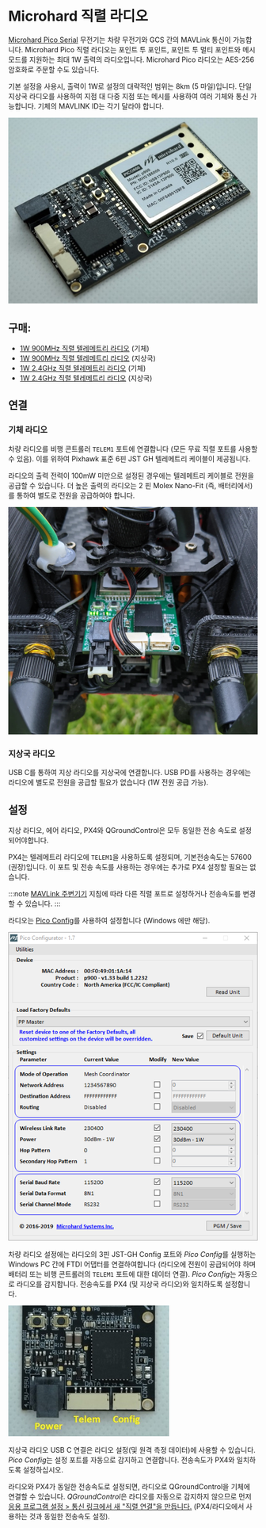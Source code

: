 # Microhard 직렬 라디오

[Microhard Pico Serial](http://microhardcorp.com/P900.php) 무전기는 차량 무전기와 GCS 간의 MAVLink 통신이 가능합니다. Microhard Pico 직렬 라디오는 포인트 투 포인트, 포인트 투 멀티 포인트와 메시 모드를 지원하는 최대 1W 출력의 라디오입니다. Microhard Pico 라디오는 AES-256 암호화로 주문할 수도 있습니다.

기본 설정을 사용시, 출력이 1W로 설정의 대략적인 범위는 8km (5 마일)입니다. 단일 지상국 라디오를 사용하여 지점 대 다중 지점 또는 메시를 사용하여 여러 기체와 통신 가능합니다. 기체의 MAVLINK ID는 각기 달라야 합니다.

![Microhard 라디오](../../assets/hardware/telemetry/ark_microhard_serial.jpg)

## 구매:

* [1W 900MHz 직렬 텔레메트리 라디오](https://arkelectron.com/product/1w-900mhz-serial-telemetry-air-radio/) (기체)
* [1W 900MHz 직렬 텔레메트리 라디오](https://arkelectron.com/product/1w-900mhz-serial-telemetry-ground-radio/) (지상국)
* [1W 2.4GHz 직렬 텔레메트리 라디오](https://arkelectron.com/product/1w-2400mhz-serial-telemetry-radio/) (기체)
* [1W 2.4GHz 직렬 텔레메트리 라디오](https://arkelectron.com/product/1w-2400mhz-usb-serial-telemetry-radio/) (지상국)

## 연결

### 기체 라디오
차량 라디오를 비행 콘트롤러 `TELEM1` 포트에 연결합니다 (모든 무료 직렬 포트를 사용할 수 있음). 이를 위하여 Pixhawk 표준 6핀 JST GH 텔레메트리 케이블이 제공됩니다.

라디오의 출력 전력이 100mW 미만으로 설정된 경우에는 텔레메트리 케이블로 전원을 공급할 수 있습니다. 더 높은 출력의 라디오는 2 핀 Molex Nano-Fit (즉, 배터리에서)를 통하여 별도로 전원을 공급하여야 합니다.

![기체의 Microhard 라디오](../../assets/hardware/telemetry/microhard_serial_on_vehicle.jpg)

### 지상국 라디오

USB C를 통하여 지상 라디오를 지상국에 연결합니다. USB PD를 사용하는 경우에는 라디오에 별도로 전원을 공급할 필요가 없습니다 (1W 전원 공급 가능).


## 설정

지상 라디오, 에어 라디오, PX4와 QGroundControl은 모두 동일한 전송 속도로 설정되어야합니다.

PX4는 텔레메트리 라디오에 `TELEM1`을 사용하도록 설정되며, 기본전송속도는 57600 (권장)입니다. 이 포트 및 전송 속도를 사용하는 경우에는 추가로 PX4 설정할 필요는 없습니다.

:::note
[MAVLink 주변기기](../peripherals/mavlink_peripherals.md) 지침에 따라 다른 직렬 포트로 설정하거나 전송속도를 변경할 수 있습니다.
:::

라디오는 [Pico Config](https://arkelectron.com/wp-content/uploads/2021/04/PicoConfig-1.7.zip)를 사용하여 설정합니다 (Windows 에만 해당).

![Pico Config](../../assets/hardware/telemetry/pico_configurator.png)

차량 라디오 설정에는 라디오의 3핀 JST-GH Config 포트와 *Pico Config*를 실행하는 Windows PC 간에 FTDI 어댑터를 연결하여합니다 (라디오에 전원이 공급되어야 하며 배터리 또는 비행 콘트롤러의 `TELEM1` 포트에 대한 데이터 연결). *Pico Config*는 자동으로 라디오를 감지합니다. 전송속도를 PX4 (및 지상국 라디오)와 일치하도록 설정합니다.

![Ark Microhard Serial - 포트](../../assets/hardware/telemetry/ark_microhard_serial_ports.jpg)

지상국 라디오 USB C 연결은 라디오 설정(및 원격 측정 데이터)에 사용할 수 있습니다. *Pico Config*는 설정 포트를 자동으로 감지하고 연결합니다. 전송속도가 PX4와 일치하도록 설정하십시오.

라디오와 PX4가 동일한 전송속도로 설정되면, 라디오로 QGroundControl을 기체에 연결할 수 있습니다. *QGroundControl*은 라디오를 자동으로 감지하지 않으므로 먼저 [응용 프로그램 설정 > 통신 링크에서 새 "직렬 연결"을 만듭니다.](https://docs.qgroundcontrol.com/master/en/SettingsView/SettingsView.html) (PX4/라디오에서 사용하는 것과 동일한 전송속도 설정).
